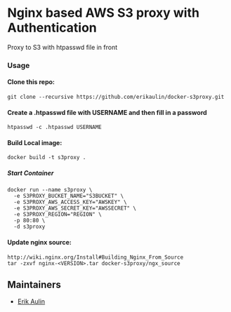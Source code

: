 # Nginx based AWS S3 proxy with Authentication

Proxy to S3 with htpasswd file in front
### Usage

#### Clone this repo:

    git clone --recursive https://github.com/erikaulin/docker-s3proxy.git

#### Create a .htpasswd file with USERNAME and then fill in a password

    htpasswd -c .htpasswd USERNAME

#### Build Local image:

    docker build -t s3proxy .

##### Start Container

    docker run --name s3proxy \
      -e S3PROXY_BUCKET_NAME="S3BUCKET" \
      -e S3PROXY_AWS_ACCESS_KEY="AWSKEY" \
      -e S3PROXY_AWS_SECRET_KEY="AWSSECRET" \
      -e S3PROXY_REGION="REGION" \
      -p 80:80 \
      -d s3proxy

#### Update nginx source:

    http://wiki.nginx.org/Install#Building_Nginx_From_Source
    tar -zxvf nginx-<VERSION>.tar docker-s3proxy/ngx_source

## Maintainers

* [Erik Aulin](mailto:erik@aulin.co)
